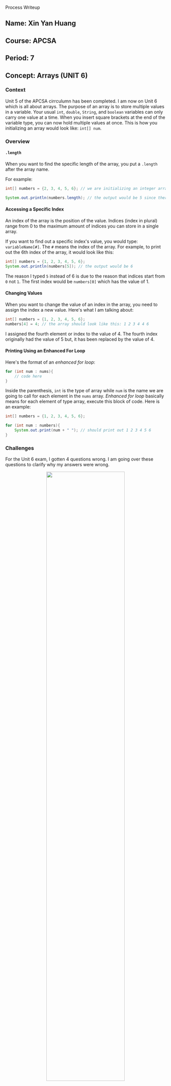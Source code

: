 Process Writeup
## Name: Xin Yan Huang
## Course: APCSA
## Period: 7
## Concept: Arrays (UNIT 6)

### Context
Unit 5 of the APCSA cirrculumn has been completed. I am now on Unit 6 which is all about arrays. The purpose of an array is to store multiple values in a variable. Your usual `int`, `double`, `String`, and `boolean` variables can only carry one value at a time. When you insert square brackets at the end of the variable type, you can now hold multiple values at once. This is how you initializing an array would look like: `int[] num`.

### Overview
#### `.length`
When you want to find the specific length of the array, you put a `.length` after the array name.

For example:
```java
int[] numbers = {2, 3, 4, 5, 6}; // we are initializing an integer array to hold these values

System.out.println(numbers.length); // the output would be 5 since there are 5 values in total in the array
```

#### Accessing a Specific Index
An index of the array is the position of the value. Indices (index in plural) range from 0 to the maximum amount of indices you can store in a single array.

If you want to find out a specific index's value, you would type: `variableName[#]`. The `#` means the index of the array. For example, to print out the 6th index of the array, it would look like this:
```java
int[] numbers = {1, 2, 3, 4, 5, 6};
System.out.println(numbers[5]); // the output would be 6
```

The reason I typed `5` instead of 6 is due to the reason that indices start from `0` not `1`. The first index would be `numbers[0]` which has the value of 1.

#### Changing Values
When you want to change the value of an index in the array, you need to assign the index a new value. Here's what I am talking about:
```java
int[] numbers = {1, 2, 3, 4, 5, 6};
numbers[4] = 4; // the array should look like this: 1 2 3 4 4 6
```
I assigned the fourth element or index to the value of 4. The fourth index originally had the value of 5 but, it has been replaced by the value of 4.

#### Printing Using an Enhanced For Loop
Here's the format of an *enhanced for loop*:
```java
for (int num : nums){
    // code here
}
```
Inside the parenthesis, `int` is the type of array while `num` is the name we are going to call for each element in the `nums` array. *Enhanced for loop* basically means for each element of type array, execute this block of code. Here is an example:
```java
int[] numbers = {1, 2, 3, 4, 5, 6};

for (int num : numbers){
    System.out.print(num + " "); // should print out 1 2 3 4 5 6
}
```
### Challenges
For the Unit 6 exam, I gotten 4 questions wrong. I am going over these questions to clarify why my answers were wrong.

<p align="center">
<img src="writeup-images/apcsa-mistake-25.png" width="70%">
</p>

For the first question, I wasn't completely sure what the question was asking. I do know that the method `s()` returns an array of String. The only options I am left is `return {"apple", "banana", "orange"};` and `return new String[] {"apple", "banana", "orange"};`. I chose the first option because I thought `words` already had an array with values. However, my assumption turned into a mistake. `String[] words` didn't actually have an array with values mentioned. You would need to return a new String array because you want `words` to have an array of values you specifically want and changing the values of each element is more difficult to do.


<p align="center">
<img src="writeup-images/apcsa-mistake-26.png" width="60%" height="60%">
</p>

For question 3, the question is asking us to find the code that will print the index that is divisible by 3. My answer choice prints the index number which I clearly didn't see. I didn't check if the code will actually print the value of the index. For my answer choice to be correct, the code will need to be this: `System.out.println(nums[k]);` instead of `System.out.println(k);`. The letter, `k`, represents the index in the array.

<p align="center">
<img src="writeup-images/apcsa-mistake-27.png" width="70%">
</p>

For question 8, this is the question that I should have not gotten wrong. I didn't change the answer when I submitted this exam. I first originally chose the incorrect answer, `Returns true if each element of the array is greater than the element after`. Then, I went to work on the other questions as I had more difficulty solving those questions. Next, I came back to this question to spend more time because I knew my answer choice was wrong. We first look at the condition, `nums[i] < nums[i - 1]`. The current element has to be less than the previous element in order for this condition to be true. The answer choice should contain at least a `less than`. If we look at the options, there is only two options. The options are `Returns true if each element of the array is less than or equal to the element after.` and `Returns true if each element of the array is less than the element after`.

<p align="center">
<img src="writeup-images/apcsa-mistake-28.png" width="70%" height="70%">
</p>

For question 16, I didn't spend enough time to answer this question clearly. I now have more time to notice my mistake. My answer choice was a random option that I chose. My answer says `The index of the last element in the array before position n which has the same value as the element at position n` which is incorrect because inside the condition, `result` would have been assigned to `k - 1` in order to return the index of the element before position `n`. The other option like `The value of the element at position n.` is incorrect because `result` holds the index value not the value of the element. The third option which is `The index of the first element in the array which has the same value as the element position n.` is also incorrect because if there is another element of the array after the first element that has the same value as the element at position `n`, the variable `result` would assign that index. I wish that I have spent more time in this question instead of the others.

### Takeaways
* Always look at the entire answer choice before deciding which answer choice to choose from
* Use your time wisely
*



